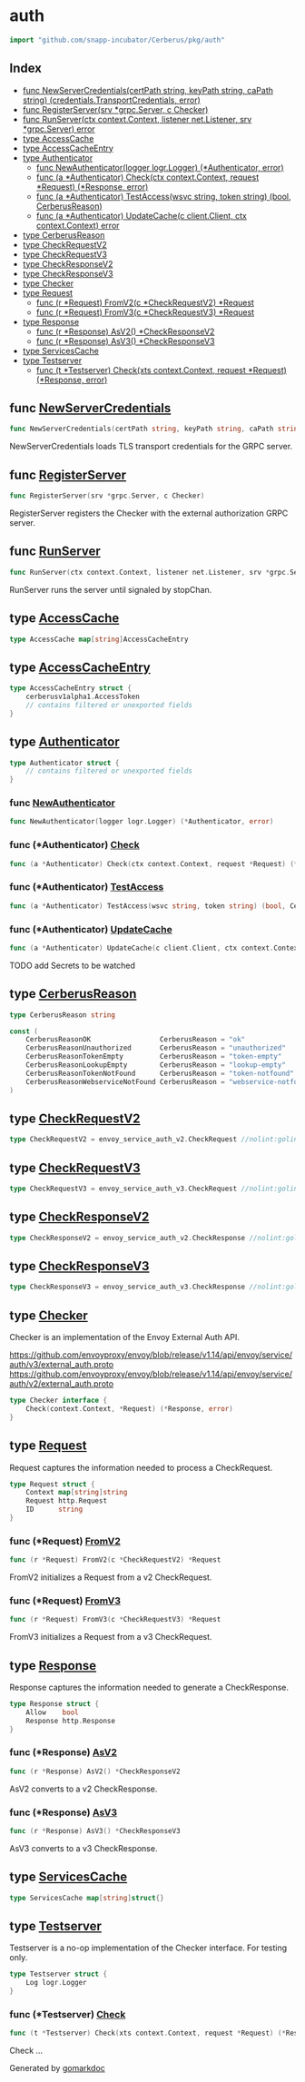 <!-- Code generated by gomarkdoc. DO NOT EDIT -->

# auth

```go
import "github.com/snapp-incubator/Cerberus/pkg/auth"
```

## Index

- [func NewServerCredentials\(certPath string, keyPath string, caPath string\) \(credentials.TransportCredentials, error\)](<#NewServerCredentials>)
- [func RegisterServer\(srv \*grpc.Server, c Checker\)](<#RegisterServer>)
- [func RunServer\(ctx context.Context, listener net.Listener, srv \*grpc.Server\) error](<#RunServer>)
- [type AccessCache](<#AccessCache>)
- [type AccessCacheEntry](<#AccessCacheEntry>)
- [type Authenticator](<#Authenticator>)
  - [func NewAuthenticator\(logger logr.Logger\) \(\*Authenticator, error\)](<#NewAuthenticator>)
  - [func \(a \*Authenticator\) Check\(ctx context.Context, request \*Request\) \(\*Response, error\)](<#Authenticator.Check>)
  - [func \(a \*Authenticator\) TestAccess\(wsvc string, token string\) \(bool, CerberusReason\)](<#Authenticator.TestAccess>)
  - [func \(a \*Authenticator\) UpdateCache\(c client.Client, ctx context.Context\) error](<#Authenticator.UpdateCache>)
- [type CerberusReason](<#CerberusReason>)
- [type CheckRequestV2](<#CheckRequestV2>)
- [type CheckRequestV3](<#CheckRequestV3>)
- [type CheckResponseV2](<#CheckResponseV2>)
- [type CheckResponseV3](<#CheckResponseV3>)
- [type Checker](<#Checker>)
- [type Request](<#Request>)
  - [func \(r \*Request\) FromV2\(c \*CheckRequestV2\) \*Request](<#Request.FromV2>)
  - [func \(r \*Request\) FromV3\(c \*CheckRequestV3\) \*Request](<#Request.FromV3>)
- [type Response](<#Response>)
  - [func \(r \*Response\) AsV2\(\) \*CheckResponseV2](<#Response.AsV2>)
  - [func \(r \*Response\) AsV3\(\) \*CheckResponseV3](<#Response.AsV3>)
- [type ServicesCache](<#ServicesCache>)
- [type Testserver](<#Testserver>)
  - [func \(t \*Testserver\) Check\(xts context.Context, request \*Request\) \(\*Response, error\)](<#Testserver.Check>)


<a name="NewServerCredentials"></a>
## func [NewServerCredentials](<https://github.com/snapp-incubator/Cerberus/blob/main/pkg/auth/server.go#L89>)

```go
func NewServerCredentials(certPath string, keyPath string, caPath string) (credentials.TransportCredentials, error)
```

NewServerCredentials loads TLS transport credentials for the GRPC server.

<a name="RegisterServer"></a>
## func [RegisterServer](<https://github.com/snapp-incubator/Cerberus/blob/main/pkg/auth/server.go#L63>)

```go
func RegisterServer(srv *grpc.Server, c Checker)
```

RegisterServer registers the Checker with the external authorization GRPC server.

<a name="RunServer"></a>
## func [RunServer](<https://github.com/snapp-incubator/Cerberus/blob/main/pkg/auth/server.go#L72>)

```go
func RunServer(ctx context.Context, listener net.Listener, srv *grpc.Server) error
```

RunServer runs the server until signaled by stopChan.

<a name="AccessCache"></a>
## type [AccessCache](<https://github.com/snapp-incubator/Cerberus/blob/main/pkg/auth/authenticator.go#L25>)



```go
type AccessCache map[string]AccessCacheEntry
```

<a name="AccessCacheEntry"></a>
## type [AccessCacheEntry](<https://github.com/snapp-incubator/Cerberus/blob/main/pkg/auth/authenticator.go#L28-L32>)



```go
type AccessCacheEntry struct {
    cerberusv1alpha1.AccessToken
    // contains filtered or unexported fields
}
```

<a name="Authenticator"></a>
## type [Authenticator](<https://github.com/snapp-incubator/Cerberus/blob/main/pkg/auth/authenticator.go#L15-L23>)



```go
type Authenticator struct {
    // contains filtered or unexported fields
}
```

<a name="NewAuthenticator"></a>
### func [NewAuthenticator](<https://github.com/snapp-incubator/Cerberus/blob/main/pkg/auth/authenticator.go#L193>)

```go
func NewAuthenticator(logger logr.Logger) (*Authenticator, error)
```



<a name="Authenticator.Check"></a>
### func \(\*Authenticator\) [Check](<https://github.com/snapp-incubator/Cerberus/blob/main/pkg/auth/authenticator.go#L167>)

```go
func (a *Authenticator) Check(ctx context.Context, request *Request) (*Response, error)
```



<a name="Authenticator.TestAccess"></a>
### func \(\*Authenticator\) [TestAccess](<https://github.com/snapp-incubator/Cerberus/blob/main/pkg/auth/authenticator.go#L143>)

```go
func (a *Authenticator) TestAccess(wsvc string, token string) (bool, CerberusReason)
```



<a name="Authenticator.UpdateCache"></a>
### func \(\*Authenticator\) [UpdateCache](<https://github.com/snapp-incubator/Cerberus/blob/main/pkg/auth/authenticator.go#L54>)

```go
func (a *Authenticator) UpdateCache(c client.Client, ctx context.Context) error
```

TODO add Secrets to be watched

<a name="CerberusReason"></a>
## type [CerberusReason](<https://github.com/snapp-incubator/Cerberus/blob/main/pkg/auth/authenticator.go#L34>)



```go
type CerberusReason string
```

<a name="CerberusReasonOK"></a>

```go
const (
    CerberusReasonOK                 CerberusReason = "ok"
    CerberusReasonUnauthorized       CerberusReason = "unauthorized"
    CerberusReasonTokenEmpty         CerberusReason = "token-empty"
    CerberusReasonLookupEmpty        CerberusReason = "lookup-empty"
    CerberusReasonTokenNotFound      CerberusReason = "token-notfound"
    CerberusReasonWebserviceNotFound CerberusReason = "webservice-notfound"
)
```

<a name="CheckRequestV2"></a>
## type [CheckRequestV2](<https://github.com/snapp-incubator/Cerberus/blob/main/pkg/auth/server.go#L16>)



```go
type CheckRequestV2 = envoy_service_auth_v2.CheckRequest //nolint:golint
```

<a name="CheckRequestV3"></a>
## type [CheckRequestV3](<https://github.com/snapp-incubator/Cerberus/blob/main/pkg/auth/server.go#L18>)



```go
type CheckRequestV3 = envoy_service_auth_v3.CheckRequest //nolint:golint
```

<a name="CheckResponseV2"></a>
## type [CheckResponseV2](<https://github.com/snapp-incubator/Cerberus/blob/main/pkg/auth/server.go#L17>)



```go
type CheckResponseV2 = envoy_service_auth_v2.CheckResponse //nolint:golint
```

<a name="CheckResponseV3"></a>
## type [CheckResponseV3](<https://github.com/snapp-incubator/Cerberus/blob/main/pkg/auth/server.go#L19>)



```go
type CheckResponseV3 = envoy_service_auth_v3.CheckResponse //nolint:golint
```

<a name="Checker"></a>
## type [Checker](<https://github.com/snapp-incubator/Cerberus/blob/main/pkg/auth/server.go#L25-L27>)

Checker is an implementation of the Envoy External Auth API.

https://github.com/envoyproxy/envoy/blob/release/v1.14/api/envoy/service/auth/v3/external_auth.proto https://github.com/envoyproxy/envoy/blob/release/v1.14/api/envoy/service/auth/v2/external_auth.proto

```go
type Checker interface {
    Check(context.Context, *Request) (*Response, error)
}
```

<a name="Request"></a>
## type [Request](<https://github.com/snapp-incubator/Cerberus/blob/main/pkg/auth/convert.go#L18-L22>)

Request captures the information needed to process a CheckRequest.

```go
type Request struct {
    Context map[string]string
    Request http.Request
    ID      string
}
```

<a name="Request.FromV2"></a>
### func \(\*Request\) [FromV2](<https://github.com/snapp-incubator/Cerberus/blob/main/pkg/auth/convert.go#L25>)

```go
func (r *Request) FromV2(c *CheckRequestV2) *Request
```

FromV2 initializes a Request from a v2 CheckRequest.

<a name="Request.FromV3"></a>
### func \(\*Request\) [FromV3](<https://github.com/snapp-incubator/Cerberus/blob/main/pkg/auth/convert.go#L50>)

```go
func (r *Request) FromV3(c *CheckRequestV3) *Request
```

FromV3 initializes a Request from a v3 CheckRequest.

<a name="Response"></a>
## type [Response](<https://github.com/snapp-incubator/Cerberus/blob/main/pkg/auth/convert.go#L75-L78>)

Response captures the information needed to generate a CheckResponse.

```go
type Response struct {
    Allow    bool
    Response http.Response
}
```

<a name="Response.AsV2"></a>
### func \(\*Response\) [AsV2](<https://github.com/snapp-incubator/Cerberus/blob/main/pkg/auth/convert.go#L81>)

```go
func (r *Response) AsV2() *CheckResponseV2
```

AsV2 converts to a v2 CheckResponse.

<a name="Response.AsV3"></a>
### func \(\*Response\) [AsV3](<https://github.com/snapp-incubator/Cerberus/blob/main/pkg/auth/convert.go#L121>)

```go
func (r *Response) AsV3() *CheckResponseV3
```

AsV3 converts to a v3 CheckResponse.

<a name="ServicesCache"></a>
## type [ServicesCache](<https://github.com/snapp-incubator/Cerberus/blob/main/pkg/auth/authenticator.go#L26>)



```go
type ServicesCache map[string]struct{}
```

<a name="Testserver"></a>
## type [Testserver](<https://github.com/snapp-incubator/Cerberus/blob/main/pkg/auth/testserver.go#L13-L15>)

Testserver is a no\-op implementation of the Checker interface. For testing only.

```go
type Testserver struct {
    Log logr.Logger
}
```

<a name="Testserver.Check"></a>
### func \(\*Testserver\) [Check](<https://github.com/snapp-incubator/Cerberus/blob/main/pkg/auth/testserver.go#L20>)

```go
func (t *Testserver) Check(xts context.Context, request *Request) (*Response, error)
```

Check ...

Generated by [gomarkdoc](<https://github.com/princjef/gomarkdoc>)

